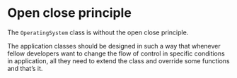 # Open close principle
The `OperatingSystem` class is without the open close principle. 

The application classes should be designed in such a way that whenever fellow developers want to change the flow of control in specific conditions in application, all they need to extend the class and override some functions and that’s it.
